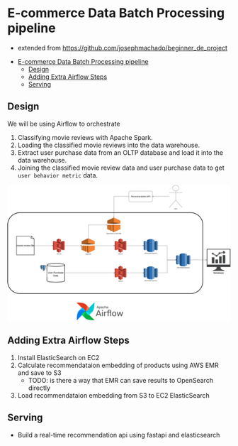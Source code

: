 # E-commerce Data Batch Processing pipeline
* extended from https://github.com/josephmachado/beginner_de_project


- [E-commerce Data Batch Processing pipeline](#e-commerce-data-batch-processing-pipeline)
  - [Design](#design)
  - [Adding Extra Airflow Steps](#adding-extra-airflow-steps)
  - [Serving](#serving)

## Design

We will be using Airflow to orchestrate

1. Classifying movie reviews with Apache Spark.
2. Loading the classified movie reviews into the data warehouse.
3. Extract user purchase data from an OLTP database and load it into the data warehouse.
4. Joining the classified movie review data and user purchase data to get `user behavior metric` data.

![Data pipeline design](assets/images/de_proj_design.png)

## Adding Extra Airflow Steps
1. Install ElasticSearch on EC2
2. Calculate recommendataion embedding of products using AWS EMR and save to S3
   * TODO: is there a way that EMR can save results to OpenSearch directly
3. Load recommendataion embedding from S3 to EC2 ElasticSearch

## Serving 
* Build a real-time recommendation api using fastapi and elasticsearch